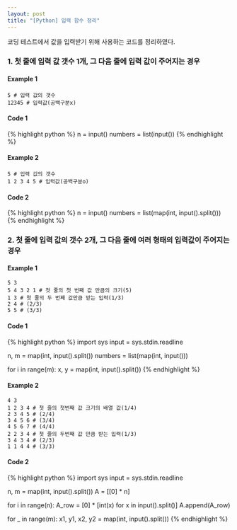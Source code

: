 ```yaml
---
layout: post
title: "[Python] 입력 함수 정리"
---
```

코딩 테스트에서 값을 입력받기 위해 사용하는 코드를 정리하였다.

### 1. 첫 줄에 입력 값 갯수 1개, 그 다음 줄에 입력 값이 주어지는 경우 
#### Example 1
```
5 # 입력 값의 갯수
12345 # 입력값(공백구분x)
```

#### Code 1
{% highlight python %}
n = input()
numbers = list(input())
{% endhighlight %}

#### Example 2
```
5 # 입력 값의 갯수
1 2 3 4 5 # 입력값(공백구분o)
```

#### Code 2
{% highlight python %}
n = input()
numbers = list(map(int, input().split()))
{% endhighlight %}

### 2. 첫 줄에 입력 값의 갯수 2개, 그 다음 줄에 여러 형태의 입력값이 주어지는 경우
#### Example 1
```
5 3 
5 4 3 2 1 # 첫 줄의 첫 번째 값 만큼의 크기(5)
1 3 # 첫 줄의 두 번째 값만큼 받는 입력(1/3)
2 4 # (2/3)
5 5 # (3/3)
```
#### Code 1
{% highlight python %}
import sys
input = sys.stdin.readline

n, m = map(int, input().split())
numbers = list(map(int, input()))

for i in range(m):
    x, y = map(int, input().split())
{% endhighlight %}

#### Example 2
```
4 3
1 2 3 4 # 첫 줄의 첫번째 값 크기의 배열 값(1/4)
2 3 4 5 # (2/4)
3 4 5 6 # (3/4)
4 5 6 7 # (4/4)
2 2 3 4 # 첫 줄의 두번째 값 만큼 받는 입력(1/3)
3 4 3 4 # (2/3)
1 1 4 4 # (3/3)
```
#### Code 2
{% highlight python %}
import sys
input = sys.stdin.readline

n, m = map(int, input().split())
A = [[0] * n]

for i in range(n):
    A_row = [0] * [int(x) for x in input().split()]
    A.append(A_row)

for _ in range(m):
    x1, y1, x2, y2 = map(int, input().split())
{% endhighlight %}